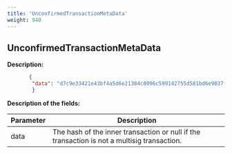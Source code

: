 ```yaml
---
title: 'UnconfirmedTransactionMetaData'
weight: 940
---
```


 
## UnconfirmedTransactionMetaData 
**Description:**
 
```json
       {
        "data": "d7c9e33421e43bf4a5d6e21304c8096c599142755d581bd6e9037f41545a5873"
        }
``` 
**Description of the fields:**
 

| Parameter | Description |
|------|------|
| data | The hash of the inner transaction or null if the transaction is not a multisig transaction. |

 
